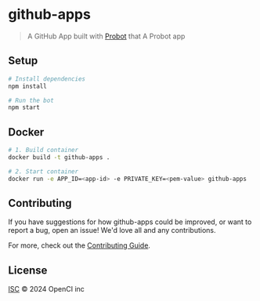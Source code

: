 # github-apps

> A GitHub App built with [Probot](https://github.com/probot/probot) that A Probot app

## Setup

```sh
# Install dependencies
npm install

# Run the bot
npm start
```

## Docker

```sh
# 1. Build container
docker build -t github-apps .

# 2. Start container
docker run -e APP_ID=<app-id> -e PRIVATE_KEY=<pem-value> github-apps
```

## Contributing

If you have suggestions for how github-apps could be improved, or want to report a bug, open an issue! We'd love all and any contributions.

For more, check out the [Contributing Guide](CONTRIBUTING.md).

## License

[ISC](LICENSE) © 2024 OpenCI inc
